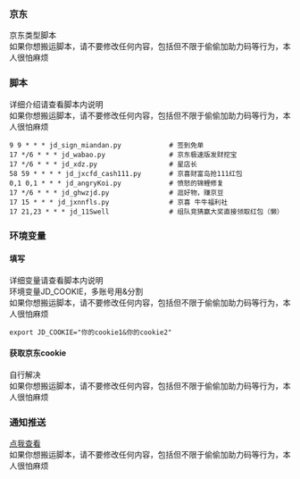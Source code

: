 ### 京东 
京东类型脚本       
如果你想搬运脚本，请不要修改任何内容，包括但不限于偷偷加助力码等行为，本人很怕麻烦         
### 脚本
详细介绍请查看脚本内说明        
如果你想搬运脚本，请不要修改任何内容，包括但不限于偷偷加助力码等行为，本人很怕麻烦             
```
9 9 * * * jd_sign_miandan.py            # 签到免单  
17 */6 * * * jd_wabao.py                # 京东极速版发财挖宝
17 */6 * * * jd_xdz.py                  # 星店长 
58 59 * * * * jd_jxcfd_cash111.py       # 京喜财富岛抢111红包
0,1 0,1 * * * jd_angryKoi.py            # 愤怒的锦鲤修复
17 */6 * * * jd_ghwzjd.py               # 逛好物，赚京豆
17 15 * * * jd_jxnnfls.py               # 京喜 牛牛福利社
17 21,23 * * * jd_11Swell               # 组队竞猜赢大奖直接领取红包（懒）
```
### 环境变量
#### 填写
详细变量请查看脚本内说明      
环境变量JD_COOKIE，多账号用&分割       
如果你想搬运脚本，请不要修改任何内容，包括但不限于偷偷加助力码等行为，本人很怕麻烦             
```
export JD_COOKIE="你的cookie1&你的cookie2"    
```
#### 获取京东cookie
自行解决    
如果你想搬运脚本，请不要修改任何内容，包括但不限于偷偷加助力码等行为，本人很怕麻烦           
### 通知推送
[点我查看](https://github.com/wuye999/myScripts/blob/main/send.md)        
 如果你想搬运脚本，请不要修改任何内容，包括但不限于偷偷加助力码等行为，本人很怕麻烦          


